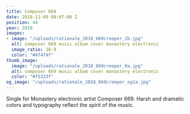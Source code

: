 ```yaml
---
title: Composer 669
date: 2018-11-09 00:07:00 Z
position: 44
year: 2018
images:
- image: "/uploads/rationale_2018_669creeper_1b.jpg"
  alt: composer 669 music album cover monastery electronic
  image_ratio: 16-9
  color: "#4f4f4f"
thumb_image:
  image: "/uploads/rationale_2018_669creeper_0a.jpg"
  alt: composer 669 music album cover monastery electronic
  color: "#f5333f"
og_image: "/uploads/rationale_2018_669creeper_og1a.jpg"
---
```


Single for Monastery electronic artist Composer 669. Harsh and dramatic colors and typography reflect the spirit of the music.